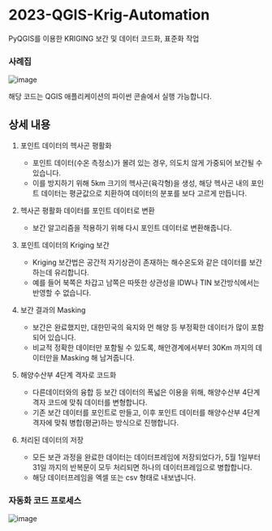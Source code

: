 # 2023-QGIS-Krig-Automation
PyQGIS를 이용한 KRIGING 보간 및 데이터 코드화, 표준화 작업

### 사례집
![image](https://github.com/teon-u/2023-QGIS-Krig-Automation/assets/89633138/5e2d404f-f5e0-4a3c-83b6-cd83ef74d8d8)

해당 코드는 QGIS 애플리케이션의 파이썬 콘솔에서 실행 가능합니다.

## 상세 내용

1. 포인트 데이터의 헥사곤 평활화
   - 포인트 데이터(수온 측정소)가 몰려 있는 경우, 의도치 않게 가중되어 보간될 수 있습니다.
   - 이를 방지하기 위해 5km 크기의 헥사곤(육각형)을 생성, 해당 헥사곤 내의 포인트 데이터는 평균값으로 치환하여 데이터의 분포를 보다 고르게 만듭니다.

2. 헥사곤 평활화 데이터를 포인트 데이터로 변환
   - 보간 알고리즘을 적용하기 위해 다시 포인트 데이터로 변환해줍니다.

3. 포인트 데이터의 Kriging 보간
   - Kriging 보간법은 공간적 자기상관이 존재하는 해수온도와 같은 데이터를 보간하는데 유리합니다.
   - 예를 들어 북쪽은 차갑고 남쪽은 따뜻한 상관성을 IDW나 TIN 보간방식에서는 반영할 수 없습니다.

4. 보간 결과의 Masking
   - 보간은 완료했지만, 대한민국의 육지와 먼 해양 등 부정확한 데이터가 많이 포함되어 있습니다.
   - 비교적 정확한 데이터만 포함될 수 있도록, 해안경계에서부터 30Km 까지의 데이터만을 Masking 해 남겨줍니다.

6. 해양수산부 4단계 격자로 코드화
   - 다른데이터와의 융합 등 보간 데이터의 폭넓은 이용을 위해, 해양수산부 4단계 격자 코드에 맞춰 데이터를 변형합니다.
   - 기존 보간 데이터를 포인트로 만들고, 이후 포인트 데이터를 해양수산부 4단계 격자에 맞춰 병합(평균)하는 방식으로 진행합니다.

7. 처리된 데이터의 저장
   - 모든 보관 과정을 완료한 데이터는 데이터프레임에 저장되었다가, 5월 1일부터 31일 까지의 반복문이 모두 처리되면 하나의 데이터프레임으로 병합합니다.
   - 해당 데이터프레임을 엑셀 또는 csv 형태로 내보냅니다.


### 자동화 코드 프로세스
![image](https://github.com/teon-u/2023-QGIS-Krig-Automation/assets/89633138/ba643334-86bc-4315-886e-fad4da98c312)

